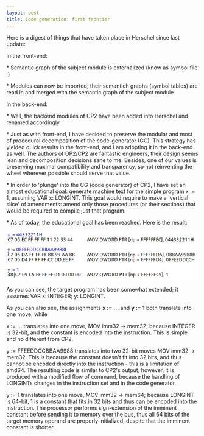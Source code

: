 ```yaml
---
layout: post
title: Code generation: first frontier
---
```

Here is a digest of things that have taken place in Herschel since last update:

In the front\-end:

\* Semantic graph of the subject module is externalized \(know as symbol file :\)

\* Modules can now be imported; their semantich graphs \(symbol tables\) are read in and merged with the semantic graph of the subject module



In the back\-end:

\* Well, the backend modules of CP2 have been added into Herschel and renamed accordingly

\* Just as with front\-end, I have decided to preserve the modular and most of procedural decomposition of the code\-generator \(GC\)\. This strategy has yielded quick results in the front\-end, and I am adopting it in the back\-end as well\. The authors of OP2/CP2 are fantastic engineers, their design seems lean and decomposition decisions sane to me\. Besides, one of our values is preserving maximal compatibility and transparency, so not reinventing the wheel wherever possible should serve that value\.

\* In order to 'plunge' into the CG \(code generator\) of CP2, I have set an almost educational goal: generate machine text for the simple program x := 1, assuming VAR x: LONGINT\. This goal would require to make a 'vertical slice' of amendments: amend only those procedures \(or their sections\) that would be required to compile just that program\.

\* As of today, the educational goal has been reached\. Here is the result:

![](/img/xbecomes1.jpg)

As you can see, the target program has been somewhat extended; it assumes VAR x: INTEGER; y: LONGINT\.

As you can also see, the assignments **x := \.\.\.** and **y := 1** both translate into one move, while 

x := \.\.\. translates into one move, MOV imm32 \-> mem32; because INTEGER is 32\-bit, and the constant is encoded into the instruction\. This is simple and no different from CP2\.

y := FFEEDDCCBBAA9988 translates into two 32\-bit moves MOV imm32 \-> mem32\. This is because the constant doesn't fit into 32 bits, and thus cannot be encoded directly into the instruction \- this is a limitation of amd64\. The resulting code is similar to CP2's output; however, it is produced with a modified flow of command, because the handling of LONGINTs changes in the instruction set and in the code generator\.

y := 1 translates into one move, MOV imm32 \-> mem64; because LONGINT is 64\-bit, 1 is a constant that fits in 32 bits and thus can be encoded into the instruction\. The processor performs sign\-extension of the imminent constant before sending it to memory over the bus, thus all 64 bits of the target memory operand are properly initialized, despite that the imminent constant is shorter\.

